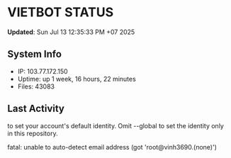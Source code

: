 # VIETBOT STATUS
**Updated**: Sun Jul 13 12:35:33 PM +07 2025

## System Info
- IP: 103.77.172.150
- Uptime: up 1 week, 16 hours, 22 minutes
- Files: 43083

## Last Activity

to set your account's default identity.
Omit --global to set the identity only in this repository.

fatal: unable to auto-detect email address (got 'root@vinh3690.(none)')
